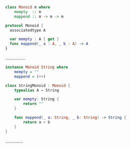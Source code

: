 ```Haskell
class Monoid m where
    mempty  :: m
    mappend :: m -> m -> m
```
```swift
protocol Monoid {
  associatedtype A

  var mempty : A { get }
  func mappend(_ a : A, _ b : A) -> A
}
```
................
```Haskell
instance Monoid String where
    mempty = ""
    mappend = (++)
```
```swift
class StringMonoid : Monoid {
    typealias A = String

    var mempty: String {
        return ""
    }

    func mappend(_ a: String, _ b: String) -> String {
        return a + b
    }
}
```
..............
